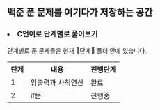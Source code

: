 <h2>백준 푼 문제를 여기다가 저장하는 공간</h2>

<h3><li>C언어로 단계별로 풀어보기</li></h3>
단계별로 푼 문제들은 현재 📁단계📁 폴더 안에 있습니다.
<br>
<table>
  <th>
    단계
  </th>
  <th>
    내용
  </th>
  <th>
    진행단계
  </th>
  <tr><!--첫번째 줄-->
    <td>1</td>
    <td>입출력과 사칙연산</td>
    <td>완료</td>
  </tr>
  <tr>
    <td>2</td>
    <td>if문</td>
    <td>진행중</td>
  </tr>
</table>

